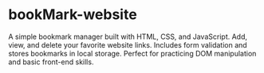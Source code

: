 # bookMark-website
A simple bookmark manager built with HTML, CSS, and JavaScript. Add, view, and delete your favorite website links. Includes form validation and stores bookmarks in local storage. Perfect for practicing DOM manipulation and basic front-end skills.
